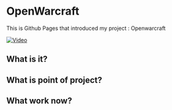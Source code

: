 
# OpenWarcraft

This is Github Pages that introduced my project : Openwarcraft

[![Video](http://img.youtube.com/vi/qrjjX32KYm8/0.jpg)](https://www.youtube.com/watch?v=qrjjX32KYm8 "Openwarcraft Promo")
## What is it?

## What is point of project?

## What work now?

## 